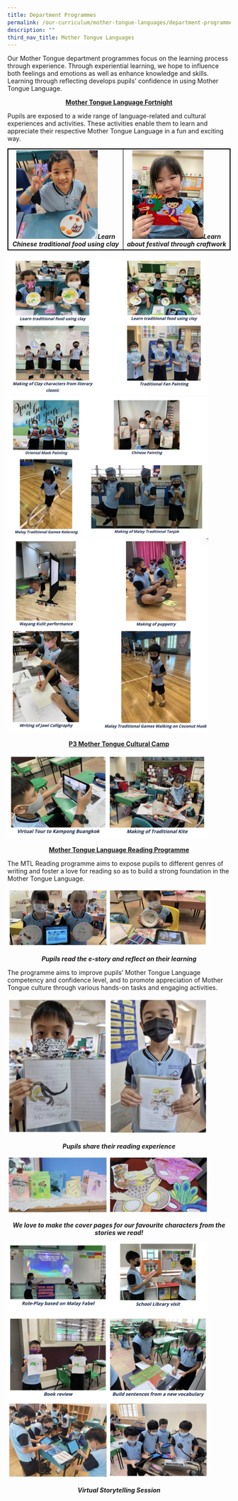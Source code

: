 ```yaml
---
title: Department Programmes
permalink: /our-curriculum/mother-tongue-languages/department-programmes/
description: ""
third_nav_title: Mother Tongue Languages
---
```

Our Mother Tongue department programmes focus on the learning process through experience. Through experiential learning, we hope to influence both feelings and emotions as well as enhance knowledge and skills. Learning through reflecting develops pupils’ confidence in using Mother Tongue Language.

<p style="text-align:center;"><strong><u>Mother Tongue Language Fortnight</u></strong></p> 

Pupils are exposed to a wide range of language-related and cultural experiences and activities. These activities enable them to learn and appreciate their respective Mother Tongue Language in a fun and exciting way.

<style>
	table, th, td {border: 1px solid black;}
</style>
<table>
	<tbody><tr style="text-align: center;">
		<td><img style="height: 200px" src="/images/Mother%20Tonuge/Department%20Programmes/01%20learning%20chinese%20traditional%20food%20using%20clay.png"><strong><em>Learn Chinese traditional food using clay</em></strong></td>
		<td><img style="height: 200px" src="/images/Mother%20Tonuge/Department%20Programmes/02%20learn%20about%20festival%20through%20craftwork.png"><strong><em>Learn about festival through craftwork</em></strong></td>
	</tr>
</tbody></table>


<style>  
img {  
  display: block;  
  margin-left: auto;  
  margin-right: auto;  
}  
</style>  
<img src="/images/Mother%20Tongue%20Language%20Fortnight_1.jpeg" alt="Department Programmes" style="width:90%;">  
  
<br>

<style>  
img {  
  display: block;  
  margin-left: auto;  
  margin-right: auto;  
}  
</style>  
<img src="/images/Mother%20Tongue%20Language%20Fortnight_2.jpeg" alt="Department Programmes" style="width:90%;">  
  
<br>

<style>  
img {  
  display: block;  
  margin-left: auto;  
  margin-right: auto;  
}  
</style>  
<img src="/images/Mother%20Tongue%20Language%20Fortnight_3.jpeg" alt="Department Programmes" style="width:90%;">  
  


<p style="text-align:center;"><strong><u>P3 Mother Tongue Cultural Camp</u></strong></p> 

<style>  
img {  
  display: block;  
  margin-left: auto;  
  margin-right: auto;  
}  
</style>  
<img src="/images/P3%20Mother%20Tongue%20Cultural%20Camp.jpeg" alt="Department Programmes" style="width:90%;">  
  



<p style="text-align:center;"><strong><u>Mother Tongue Language Reading Programme</u></strong></p> 

The MTL Reading programme aims to expose pupils to different genres of writing and foster a love for reading so as to build a strong foundation in the Mother Tongue Language.

<style>  
img {  
  display: block;  
  margin-left: auto;  
  margin-right: auto;  
}  
</style>  
<img src="/images/Pupils%20read%20the%20e-story%20and%20reflect%20on%20their%20learning.jpg" alt="Department Programmes" style="width:90%;">  
  


<p style="text-align:center;"><strong><em>Pupils read the e-story and reflect on their learning</em></strong></p>

The programme aims to improve pupils’ Mother Tongue Language competency and confidence level, and to promote appreciation of Mother Tongue culture through various hands-on tasks and engaging activities.

<style>  
img {  
  display: block;  
  margin-left: auto;  
  margin-right: auto;  
}  
</style>  
<img src="/images/Pupils%20share%20their%20reading%20experience.jpg" alt="Department Programmes" style="width:90%;">  
  



<p style="text-align:center;"><strong><em>Pupils share their reading experience</em></strong></p>

<style>  
img {  
  display: block;  
  margin-left: auto;  
  margin-right: auto;  
}  
</style>  
<img src="/images/We%20love%20to%20make%20the%20cover%20pages%20for%20our%20favourite%20characters%20from%20the%20stories%20we%20read.jpg" alt="Department Programmes" style="width:90%;">  
  



<p style="text-align:center;"><strong><em>We love to make the cover pages for our favourite characters from the stories we read!</em></strong></p>

<style>  
img {  
  display: block;  
  margin-left: auto;  
  margin-right: auto;  
}  
</style>  
<img src="/images/roleplay.jpg" alt="Department Programmes" style="width:90%;">  
  
<br>

<style>  
img {  
  display: block;  
  margin-left: auto;  
  margin-right: auto;  
}  
</style>  
<img src="/images/Virtual%20Storytelling%20Session.jpg" alt="Department Programmes" style="width:90%;">  
  




<p style="text-align:center;"><strong><em>Virtual Storytelling Session</em></strong></p>